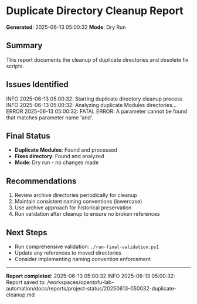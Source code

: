 # Duplicate Directory Cleanup Report
**Generated**: 2025-06-13 05:00:32
**Mode**: Dry Run

## Summary
This report documents the cleanup of duplicate directories and obsolete fix scripts.

## Issues Identified

INFO 2025-06-13 05:00:32: Starting duplicate directory cleanup process
INFO 2025-06-13 05:00:32: Analyzing duplicate Modules directories...
ERROR 2025-06-13 05:00:32: FATAL ERROR: A parameter cannot be found that matches parameter name 'and'.

## Final Status
- **Duplicate Modules**: Found and processed
- **Fixes directory**: Found and analyzed
- **Mode**: Dry run - no changes made

## Recommendations
1. Review archive directories periodically for cleanup
2. Maintain consistent naming conventions (lowercase)
3. Use archive approach for historical preservation
4. Run validation after cleanup to ensure no broken references

## Next Steps
- Run comprehensive validation: `./run-final-validation.ps1`
- Update any references to moved directories
- Consider implementing naming convention enforcement

---
**Report completed**: 2025-06-13 05:00:32
INFO 2025-06-13 05:00:32: Report saved to: /workspaces/opentofu-lab-automation/docs/reports/project-status/20250613-050032-duplicate-cleanup.md

